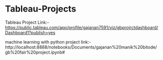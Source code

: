 # Tableau-Projects
Tableau Project Link:-https://public.tableau.com/app/profile/gajanan7591/viz/gbprojrctdashboard/Dashboard1?publish=yes

machine learning with python project
link:-http://localhost:8888/notebooks/Documents/gajanan%20manik%20bitode/gb%20fair%20project.ipynb#
